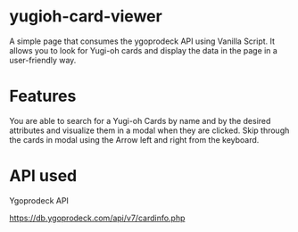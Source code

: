# yugioh-card-viewer
A simple page that consumes the ygoprodeck API using Vanilla Script. It allows you to look for Yugi-oh cards and display the data in the page in a user-friendly way. 


# Features

You are able to search for a Yugi-oh Cards by name and by the desired attributes and visualize them in a modal when they are clicked. Skip through the cards in modal using the Arrow left and right from the keyboard. 

# API used

Ygoprodeck API 

https://db.ygoprodeck.com/api/v7/cardinfo.php

